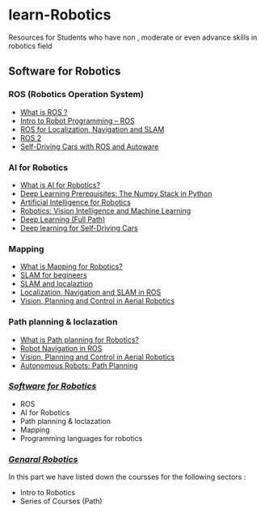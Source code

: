 # learn-Robotics
Resources  for Students who have non , moderate  or even advance skills in robotics field

## Software for Robotics

 ### ROS (Robotics Operation System)
   - [What is ROS ?](https://www.theconstructsim.com/what-is-ros/) 
   - [Intro to Robot Programming – ROS](https://www.theconstructsim.com/intro-to-robot-programming-ros-learning-path/)
   - [ROS for Localization, Navigation and SLAM](https://www.udemy.com/course/ros-navigation/)
   - [ROS 2](https://www.udemy.com/course/ros2-how-to/)
   - [Self-Driving Cars
with ROS and Autoware](https://www.apex.ai/autoware-course)
  
  ### AI for Robotics
  
   - [What is AI for Robotics?](https://youtu.be/kWmX3pd1f10) 
   - [Deep Learning Prerequisites: The Numpy Stack in Python](https://www.udemy.com/course/deep-learning-prerequisites-the-numpy-stack-in-python/) 
   - [Artificial Intelligence for Robotics](https://www.udacity.com/course/artificial-intelligence-for-robotics--cs373)
   - [Robotics: Vision Intelligence and Machine Learning
](https://www.edx.org/course/robotics-vision-intelligence-and-machine-learning)
   - [Deep Learning (Full Path)](https://mithi.github.io/deep-blueberry/)
   - [ Deep learning for Self-Driving Cars](http://selfdrivingcars.mit.edu/)

 ### Mapping
  
   - [What is Mapping for Robotics?](https://youtu.be/wVsfCnyt5jA) 
   - [SLAM for begineers](https://www.youtube.com/watch?v=B2qzYCeT9oQ&list=PLpUPoM7Rgzi_7YWn14Va2FODh7LzADBSm) 
   - [SLAM and localaztion](https://www.youtube.com/watch?v=V9qQc5X7O0k&list=PLgnQpQtFTOGQECnBvZSV61oxTrkPut-nc)
   - [Localization, Navigation and SLAM  in ROS 
](https://www.udemy.com/course/ros-navigation/)
   - [Vision, Planning and Control in Aerial Robotics](https://cmsc828t.github.io/)

  ### Path planning & loclazation
   - [What is Path planning for Robotics?](https://www.youtube.com/watch?v=Yse_YDpmsBM) 
   - [Robot Navigation in ROS
](https://www.theconstructsim.com/robot-navigation-learning-path/) 
   - [Vision, Planning and Control in Aerial Robotics](https://cmsc828t.github.io/)
   - [Autonomous Robots: Path Planning
](https://www.udemy.com/course/autonomous-robots-path-planning/?src=sac&kw=robot+path)

   
### [*Software for Robotics*](https://github.com/kfupmRoboticsClub/learn-Robotics/blob/main/Software%20Courses%20for%20%20Robotics)
 - ROS
 - AI for Robotics
 - Path planning & loclazation 
 - Mapping
 - Programming languages for robotics 
  
  ### [*Genaral Robotics*](https://github.com/kfupmRoboticsClub/learn-Robotics/blob/main/General%20Robotics%20Courses)
   In this part we have listed down the coursses for the following sectors :
  - Intro to Robotics
  - Series of Courses (Path)

